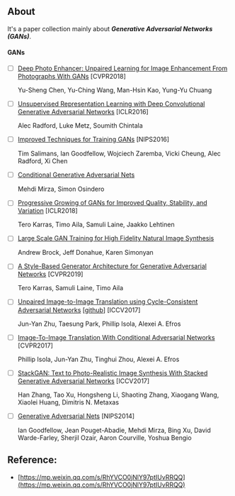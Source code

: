 ## About
It's a paper collection mainly about ***Generative Adversarial Networks (GANs)***.

#### GANs

- [ ] [Deep Photo Enhancer: Unpaired Learning for Image Enhancement From Photographs With GANs](http://openaccess.thecvf.com/content_cvpr_2018/papers/Chen_Deep_Photo_Enhancer_CVPR_2018_paper.pdf) [CVPR2018]

	Yu-Sheng Chen, Yu-Ching Wang, Man-Hsin Kao, Yung-Yu Chuang

- [ ] [Unsupervised Representation Learning with Deep Convolutional Generative Adversarial Networks](https://arxiv.org/pdf/1511.06434.pdf) [ICLR2016]

	Alec Radford, Luke Metz, Soumith Chintala

- [ ] [Improved Techniques for Training GANs](http://papers.nips.cc/paper/6125-improved-techniques-for-training-gans.pdf) [NIPS2016]

	Tim Salimans, Ian Goodfellow, Wojciech Zaremba, Vicki Cheung, Alec Radford, Xi Chen
	
- [ ] [Conditional Generative Adversarial Nets](https://arxiv.org/pdf/1411.1784.pdf)

	Mehdi Mirza, Simon Osindero
	
- [ ] [Progressive Growing of GANs for Improved Quality, Stability, and Variation](https://arxiv.org/pdf/1710.10196.pdf) [ICLR2018]

	Tero Karras, Timo Aila, Samuli Laine, Jaakko Lehtinen
	
- [ ] [Large Scale GAN Training for High Fidelity Natural Image Synthesis](https://arxiv.org/pdf/1809.11096.pdf)

	Andrew Brock, Jeff Donahue, Karen Simonyan
	
- [ ] [A Style-Based Generator Architecture for Generative Adversarial Networks](https://arxiv.org/pdf/1812.04948.pdf) [CVPR2019]

	Tero Karras, Samuli Laine, Timo Aila

- [ ] [Unpaired Image-to-Image Translation using Cycle-Consistent Adversarial Networks](https://arxiv.org/pdf/1703.10593.pdf) [[github](https://github.com/junyanz/pytorch-CycleGAN-and-pix2pix)] [ICCV2017]

	Jun-Yan Zhu, Taesung Park, Phillip Isola, Alexei A. Efros
	
- [ ] [Image-To-Image Translation With Conditional Adversarial Networks](http://openaccess.thecvf.com/content_cvpr_2017/papers/Isola_Image-To-Image_Translation_With_CVPR_2017_paper.pdf) [CVPR2017]

	Phillip Isola, Jun-Yan Zhu, Tinghui Zhou, Alexei A. Efros
	
- [ ] [StackGAN: Text to Photo-Realistic Image Synthesis With Stacked Generative Adversarial Networks](http://openaccess.thecvf.com/content_ICCV_2017/papers/Zhang_StackGAN_Text_to_ICCV_2017_paper.pdf) [ICCV2017]

	Han Zhang, Tao Xu, Hongsheng Li, Shaoting Zhang, Xiaogang Wang, Xiaolei Huang, Dimitris N. Metaxas
	
- [ ] [Generative Adversarial Nets](http://papers.nips.cc/paper/5423-generative-adversarial-nets.pdf) [NIPS2014]

	Ian Goodfellow, Jean Pouget-Abadie, Mehdi Mirza, Bing Xu, David Warde-Farley, Sherjil Ozair, Aaron Courville, Yoshua Bengio
	

## Reference: 
+ [https://mp.weixin.qq.com/s/RhYVCO0jNlY97ptIUvRRQQ](https://mp.weixin.qq.com/s/RhYVCO0jNlY97ptIUvRRQQ)